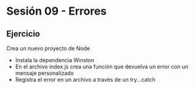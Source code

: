 # Sesión 09 - Errores
## Ejercicio
Crea un nuevo proyecto de Node
- Instala la dependencia Winston
- En el archivo index.js crea una función que devuelva un error con un mensaje personalizado
- Registra el error en un archivo a través de un try...catch